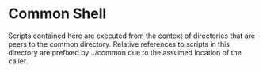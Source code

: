 
# Common Shell
Scripts contained here are executed from the context of directories that are peers to the common directory.  Relative references to scripts in this directory are prefixed by ../common due to the assumed location of the caller.